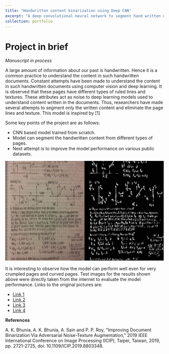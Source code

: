 ```yaml
---
title: "Handwritten content binarization using Deep CNN"
excerpt: "A deep convolutional neural network to segment hand written content from a given page<br/><img src='/images/pgNet.gif'>"
collection: portfolio
---
```


Project in brief
================

*Manuscript in process*

A large amount of information about our past is handwritten. Hence it is a common practice to understand the content in such handwritten documents.
Constant attempts have been made to understand the content in such handwritten documents using computer vision and deep learning.
It is observed that these pages have different types of ruled lines and textures. These attributes act as noise to deep learning models used to understand content written in the documents. Thus, researchers have made several attempts to segment only the written content and eliminate the page lines and texture. This model is inspired by [1]

Some key points of the project are as follows:

* CNN based model trained from scratch.
* Model can segment the handwritten content from different types of pages.
* Next attempt is to improve the model performance on various public datasets.

<p align="center">
  <img src='/images/pgNet.gif'>
</p>

It is interesting to observe how the model can perform well even for very crumpled pages and curved pages. Test images for the results shown above were directly taken from the internet to evaluate the model performance. Links to the original pictures are:

* [Link 1](https://www.google.com/url?sa=i&url=https%3A%2F%2Fwww.bbc.com%2Fnews%2Fworld-asia-india-49631186&psig=AOvVaw3ubr50bb9z0C4unEwWxXmc&ust=1606506187863000&source=images&cd=vfe&ved=0CAIQjRxqFwoTCPiHl-_8oO0CFQAAAAAdAAAAABAc)
* [Link 2](https://www.google.com/url?sa=i&url=https%3A%2F%2Fwww.nytimes.com%2F2020%2F05%2F16%2Fus%2FAP-exams-test-glitch-virus.html&psig=AOvVaw0k6l69RIknM5klw9POZiqK&ust=1606506267025000&source=images&cd=vfe&ved=0CAIQjRxqFwoTCJiD75eDoe0CFQAAAAAdAAAAABAM)
* [Link 3](https://www.google.com/url?sa=i&url=https%3A%2F%2Fwww.pinterest.ca%2Fpin%2F147281850293176668%2F&psig=AOvVaw2t2P89Fw2sKnr1nNze_QKp&ust=1606507404351000&source=images&cd=vfe&ved=0CAIQjRxqFwoTCPjt64CGoe0CFQAAAAAdAAAAABAD)
* [Link 4](https://www.google.com/url?sa=i&url=https%3A%2F%2Fwww.pinterest.com%2Fpin%2F369084131942387580%2F&psig=AOvVaw2t2P89Fw2sKnr1nNze_QKp&ust=1606507404351000&source=images&cd=vfe&ved=0CAIQjRxqFwoTCOCH44GGoe0CFQAAAAAdAAAAABAD)

**References**

A. K. Bhunia, A. K. Bhunia, A. Sain and P. P. Roy, "Improving Document Binarization Via Adversarial Noise-Texture Augmentation," 2019 IEEE International Conference on Image Processing (ICIP), Taipei, Taiwan, 2019, pp. 2721-2725, doi: 10.1109/ICIP.2019.8803348.
